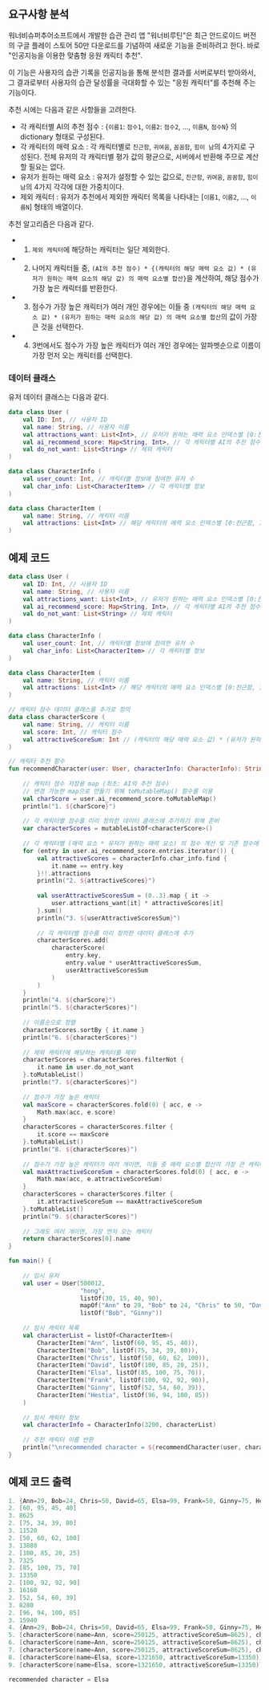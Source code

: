 ## 요구사항 분석
워너비슈퍼추어소프트에서 개발한 습관 관리 앱 "워너비루틴"은 최근 안드로이드 버전의 구글 플레이 스토어 50만 다운로드를 기념하여 새로운 기능을 준비하려고 한다. 바로 "인공지능을 이용한 맞춤형 응원 캐릭터 추천".

이 기능은 사용자의 습관 기록을 인공지능을 통해 분석한 결과를 서버로부터 받아와서, 그 결과로부터 사용자의 습관 달성률을 극대화할 수 있는 "응원 캐릭터"를 추천해 주는 기능이다.

추천 시에는 다음과 같은 사항들을 고려한다.
* 각 캐릭터별 AI의 추천 점수 : {```이름1```: ```점수1```, ```이름2```: ```점수2```, ..., ```이름N```, ```점수N```} 의 dictionary 형태로 구성된다.
* 각 캐릭터의 매력 요소 : 각 캐릭터별로 ```친근함```, ```귀여움```, ```꼼꼼함```, ```힘이 남```의 4가지로 구성된다. 전체 유저의 각 캐릭터별 평가 값의 평균으로, 서버에서 반환해 주므로 계산할 필요는 없다.
* 유저가 원하는 매력 요소 : 유저가 설정할 수 있는 값으로, ```친근함```, ```귀여움```, ```꼼꼼함```, ```힘이 남```의 4가지 각각에 대한 가중치이다.
* 제외 캐릭터 : 유저가 추천에서 제외한 캐릭터 목록을 나타내는 [```이름1```, ```이름2```, ..., ```이름N```] 형태의 배열이다.

추천 알고리즘은 다음과 같다.
* 1. ```제외 캐릭터```에 해당하는 캐릭터는 일단 제외한다.
* 2. 나머지 캐릭터들 중, ```(AI의 추천 점수) * {(캐릭터의 해당 매력 요소 값) * (유저가 원하는 매력 요소의 해당 값) 의 매력 요소별 합산}```을 계산하여, 해당 점수가 가장 높은 캐릭터를 반환한다.
* 3. 점수가 가장 높은 캐릭터가 여러 개인 경우에는 이들 중 ```(캐릭터의 해당 매력 요소 값) * (유저가 원하는 매력 요소의 해당 값) 의 매력 요소별 합산```의 값이 가장 큰 것을 선택한다.
* 4. 3번에서도 점수가 가장 높은 캐릭터가 여러 개인 경우에는 알파벳순으로 이름이 가장 먼저 오는 캐릭터를 선택한다.

### 데이터 클래스
유저 데이터 클래스는 다음과 같다.

```kotlin
data class User (
    val ID: Int, // 사용자 ID
    val name: String, // 사용자 이름
    val attractions_want: List<Int>, // 유저가 원하는 매력 요소 인덱스별 [0:친근함, 1:귀여움, 2:꼼꼼함, 3:힘이 남]
    val ai_recommend_score: Map<String, Int>, // 각 캐릭터별 AI의 추천 점수
    val do_not_want: List<String> // 제외 캐릭터
)

data class CharacterInfo (
    val user_count: Int, // 캐릭터별 정보에 참여한 유저 수
    val char_info: List<CharacterItem> // 각 캐릭터별 정보
)

data class CharacterItem (
    val name: String, // 캐릭터 이름
    val attractions: List<Int> // 해당 캐릭터의 매력 요소 인덱스별 [0:친근함, 1:귀여움, 2:꼼꼼함, 3:힘이 남]
)
```

## 예제 코드
```kotlin
data class User (
    val ID: Int, // 사용자 ID
    val name: String, // 사용자 이름
    val attractions_want: List<Int>, // 유저가 원하는 매력 요소 인덱스별 [0:친근함, 1:귀여움, 2:꼼꼼함, 3:힘이 남]
    val ai_recommend_score: Map<String, Int>, // 각 캐릭터별 AI의 추천 점수
    val do_not_want: List<String> // 제외 캐릭터
)

data class CharacterInfo (
    val user_count: Int, // 캐릭터별 정보에 참여한 유저 수
    val char_info: List<CharacterItem> // 각 캐릭터별 정보
)

data class CharacterItem (
    val name: String, // 캐릭터 이름
    val attractions: List<Int> // 해당 캐릭터의 매력 요소 인덱스별 [0:친근함, 1:귀여움, 2:꼼꼼함, 3:힘이 남]
)

// 캐릭터 점수 데이터 클래스를 추가로 정의
data class characterScore (
    val name: String, // 캐릭터 이름
    val score: Int, // 캐릭터 점수
    val attractiveScoreSum: Int // (캐릭터의 해당 매력 요소 값) * (유저가 원하는 매력 요소의 해당 값) 의 매력 요소별 합산
)

// 캐릭터 추천 함수
fun recommendCharacter(user: User, characterInfo: CharacterInfo): String {
    
    // 캐릭터 점수 저장용 map (최초: AI의 추천 점수)
    // 변경 가능한 map으로 만들기 위해 toMutableMap() 함수를 이용
    val charScore = user.ai_recommend_score.toMutableMap()
    println("1. ${charScore}")
    
    // 각 캐릭터별 점수를 미리 정의한 데이터 클래스에 추가하기 위해 준비
    var characterScores = mutableListOf<characterScore>()
    
    // 각 캐릭터별 (매력 요소 * 유저가 원하는 매력 요소) 의 점수 계산 및 기존 점수에 곱함
    for (entry in user.ai_recommend_score.entries.iterator()) {
        val attractiveScores = characterInfo.char_info.find {
            it.name == entry.key
        }!!.attractions
        println("2. ${attractiveScores}")
        
        val userAttractiveScoresSum = (0..3).map { it ->
            user.attractions_want[it] * attractiveScores[it]
        }.sum()
        println("3. ${userAttractiveScoresSum}")
        
        // 각 캐릭터별 점수를 미리 정의한 데이터 클래스에 추가
        characterScores.add(
            characterScore(
                entry.key,
                entry.value * userAttractiveScoresSum,
                userAttractiveScoresSum
            )
        )
    }
    println("4. ${charScore}")
    println("5. ${characterScores}")
    
    // 이름순으로 정렬
    characterScores.sortBy { it.name }
    println("6. ${characterScores}")
    
    // 제외 캐릭터에 해당하는 캐릭터를 제외
    characterScores = characterScores.filterNot {
        it.name in user.do_not_want
    }.toMutableList()
    println("7. ${characterScores}")
    
    // 점수가 가장 높은 캐릭터
    val maxScore = characterScores.fold(0) { acc, e ->
        Math.max(acc, e.score)
    }
    characterScores = characterScores.filter {
        it.score == maxScore
    }.toMutableList()
    println("8. ${characterScores}")
    
    // 점수가 가장 높은 캐릭터가 여러 개이면, 이들 중 매력 요소별 합산이 가장 큰 캐릭터
    val maxAttractiveScoreSum = characterScores.fold(0) { acc, e ->
        Math.max(acc, e.attractiveScoreSum)
    }
    characterScores = characterScores.filter {
        it.attractiveScoreSum == maxAttractiveScoreSum
    }.toMutableList()
    println("9. ${characterScores}")
    
    // 그래도 여러 개이면, 가장 먼저 오는 캐릭터
    return characterScores[0].name
}

fun main() {
    
    // 임시 유저
    val user = User(500012,
                    "hong",
                    listOf(30, 15, 40, 90),
                    mapOf("Ann" to 29, "Bob" to 24, "Chris" to 50, "David" to 65, "Elsa" to 99, "Frank" to 50, "Ginny" to 75, "Hestia" to 80),
                    listOf("Bob", "Ginny"))
    
    // 임시 캐릭터 목록
    val characterList = listOf<CharacterItem>(
        CharacterItem("Ann", listOf(60, 95, 45, 40)),
        CharacterItem("Bob", listOf(75, 34, 39, 80)),
        CharacterItem("Chris", listOf(50, 60, 62, 100)),
        CharacterItem("David", listOf(100, 85, 20, 25)),
        CharacterItem("Elsa", listOf(85, 100, 75, 70)),
        CharacterItem("Frank", listOf(100, 92, 92, 90)),
        CharacterItem("Ginny", listOf(52, 54, 60, 39)),
        CharacterItem("Hestia", listOf(96, 94, 100, 85))
    )
    
    // 임시 캐릭터 정보
    val characterInfo = CharacterInfo(3200, characterList)
    
    // 추천 캐릭터 이름 반환
    println("\nrecommended character = ${recommendCharacter(user, characterInfo)}")
}
```

## 예제 코드 출력
```kotlin
1. {Ann=29, Bob=24, Chris=50, David=65, Elsa=99, Frank=50, Ginny=75, Hestia=80}
2. [60, 95, 45, 40]
3. 8625
2. [75, 34, 39, 80]
3. 11520
2. [50, 60, 62, 100]
3. 13880
2. [100, 85, 20, 25]
3. 7325
2. [85, 100, 75, 70]
3. 13350
2. [100, 92, 92, 90]
3. 16160
2. [52, 54, 60, 39]
3. 8280
2. [96, 94, 100, 85]
3. 15940
4. {Ann=29, Bob=24, Chris=50, David=65, Elsa=99, Frank=50, Ginny=75, Hestia=80}
5. [characterScore(name=Ann, score=250125, attractiveScoreSum=8625), characterScore(name=Bob, score=276480, attractiveScoreSum=11520), characterScore(name=Chris, score=694000, attractiveScoreSum=13880), characterScore(name=David, score=476125, attractiveScoreSum=7325), characterScore(name=Elsa, score=1321650, attractiveScoreSum=13350), characterScore(name=Frank, score=808000, attractiveScoreSum=16160), characterScore(name=Ginny, score=621000, attractiveScoreSum=8280), characterScore(name=Hestia, score=1275200, attractiveScoreSum=15940)]
6. [characterScore(name=Ann, score=250125, attractiveScoreSum=8625), characterScore(name=Bob, score=276480, attractiveScoreSum=11520), characterScore(name=Chris, score=694000, attractiveScoreSum=13880), characterScore(name=David, score=476125, attractiveScoreSum=7325), characterScore(name=Elsa, score=1321650, attractiveScoreSum=13350), characterScore(name=Frank, score=808000, attractiveScoreSum=16160), characterScore(name=Ginny, score=621000, attractiveScoreSum=8280), characterScore(name=Hestia, score=1275200, attractiveScoreSum=15940)]
7. [characterScore(name=Ann, score=250125, attractiveScoreSum=8625), characterScore(name=Chris, score=694000, attractiveScoreSum=13880), characterScore(name=David, score=476125, attractiveScoreSum=7325), characterScore(name=Elsa, score=1321650, attractiveScoreSum=13350), characterScore(name=Frank, score=808000, attractiveScoreSum=16160), characterScore(name=Hestia, score=1275200, attractiveScoreSum=15940)]
8. [characterScore(name=Elsa, score=1321650, attractiveScoreSum=13350)]
9. [characterScore(name=Elsa, score=1321650, attractiveScoreSum=13350)]

recommended character = Elsa
```
